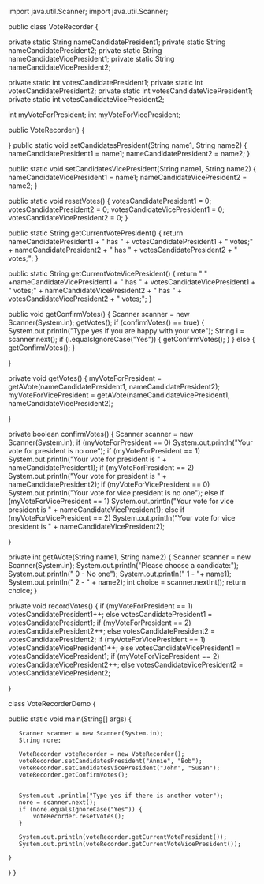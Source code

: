 import java.util.Scanner;
import java.util.Scanner;

public class VoteRecorder {

   private static String nameCandidatePresident1;
   private static String nameCandidatePresident2;
   private static String nameCandidateVicePresident1;
   private static String nameCandidateVicePresident2;

   private static int votesCandidatePresident1;
   private static int votesCandidatePresident2;
   private static int votesCandidateVicePresident1;
   private static int votesCandidateVicePresident2;

   int myVoteForPresident;
   int myVoteForVicePresident;

   public VoteRecorder() {

   }
   public static void setCandidatesPresident(String name1, String name2) {
       nameCandidatePresident1 = name1;
       nameCandidatePresident2 = name2;
   }

   public static void setCandidatesVicePresident(String name1, String name2) {
       nameCandidateVicePresident1 = name1;
       nameCandidateVicePresident2 = name2;
   }

   public static void resetVotes() {
       votesCandidatePresident1 = 0;
       votesCandidatePresident2 = 0;
       votesCandidateVicePresident1 = 0;
       votesCandidateVicePresident2 = 0;
   }


   public static String getCurrentVotePresident() {
       return  nameCandidatePresident1 + " has "
               + votesCandidatePresident1 + " votes;" 
               + nameCandidatePresident2 + " has " 
               + votesCandidatePresident2 + " votes;";
   }

   public static String getCurrentVoteVicePresident() {
       return  " " +nameCandidateVicePresident1 + " has "
               + votesCandidateVicePresident1 + " votes;" 
               + nameCandidateVicePresident2 + " has " 
               + votesCandidateVicePresident2 + " votes;";
   }


   public void getConfirmVotes() {
       Scanner scanner = new Scanner(System.in);
       getVotes();
       if (confirmVotes() == true) {
           System.out.println("Type yes if you are happy with your vote");
           String i = scanner.next();
           if (i.equalsIgnoreCase("Yes")) {
               getConfirmVotes();
           }
       } else {
           getConfirmVotes();
       }

   }


   private void getVotes() {
       myVoteForPresident = getAVote(nameCandidatePresident1,
               nameCandidatePresident2);
       myVoteForVicePresident = getAVote(nameCandidateVicePresident1,
               nameCandidateVicePresident2);

   }


   private boolean confirmVotes() {
       Scanner scanner = new Scanner(System.in);
       if (myVoteForPresident == 0)
           System.out.println("Your vote for president is no one");
       if (myVoteForPresident == 1)
           System.out.println("Your vote for president is " + nameCandidatePresident1);
       if (myVoteForPresident == 2)
           System.out.println("Your vote for president is " + nameCandidatePresident2);
       if (myVoteForVicePresident == 0)
           System.out.println("Your vote for vice president is no one");
       else if (myVoteForVicePresident == 1)
           System.out.println("Your vote for vice president is " + nameCandidateVicePresident1);
       else if (myVoteForVicePresident == 2)
           System.out.println("Your vote for vice president is " + nameCandidateVicePresident2);

       
  
}

   private int getAVote(String name1, String name2) {
       Scanner scanner = new Scanner(System.in);
       System.out.println("Please choose a candidate:");
       System.out.println("      0 - No one");
       System.out.println("      1 - "+ name1);
       System.out.println("      2 - " + name2);
       int choice = scanner.nextInt();
       return choice;
   }

   private void recordVotes() {
       if (myVoteForPresident == 1)
           votesCandidatePresident1++;
       else
           votesCandidatePresident1 = votesCandidatePresident1;
       if (myVoteForPresident == 2)
           votesCandidatePresident2++;
       else
           votesCandidatePresident2 = votesCandidatePresident2;
       if (myVoteForVicePresident == 1)
           votesCandidateVicePresident1++;
       else
           votesCandidateVicePresident1 = votesCandidateVicePresident1;
       if (myVoteForVicePresident == 2)
           votesCandidateVicePresident2++;
       else
           votesCandidateVicePresident2 = votesCandidateVicePresident2;

}



class VoteRecorderDemo {

   public static void main(String[] args) {

       Scanner scanner = new Scanner(System.in);
       String nore;
       
       VoteRecorder voteRecorder = new VoteRecorder();
       voteRecorder.setCandidatesPresident("Annie", "Bob");
       voteRecorder.setCandidatesVicePresident("John", "Susan");
       voteRecorder.getConfirmVotes();
     

       System.out .println("Type yes if there is another voter");
       nore = scanner.next();
       if (nore.equalsIgnoreCase("Yes")) {
           voteRecorder.resetVotes();
       }
       
       System.out.println(voteRecorder.getCurrentVotePresident());
       System.out.println(voteRecorder.getCurrentVoteVicePresident());
       
    }
   }
}
